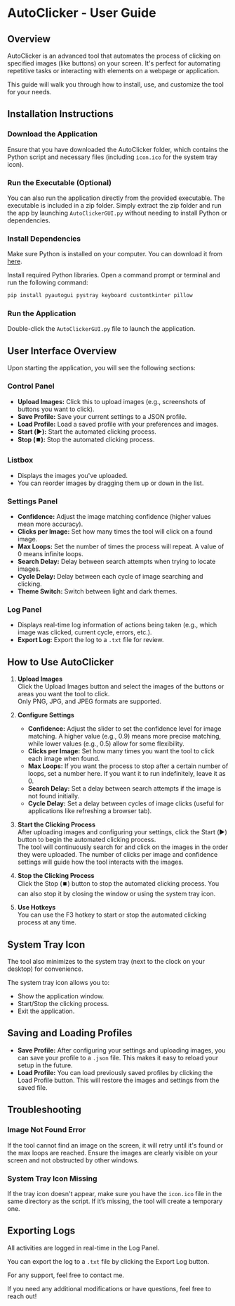 # AutoClicker - User Guide

## Overview
AutoClicker is an advanced tool that automates the process of clicking on specified images (like buttons) on your screen. It's perfect for automating repetitive tasks or interacting with elements on a webpage or application.

This guide will walk you through how to install, use, and customize the tool for your needs.

## Installation Instructions

### Download the Application
Ensure that you have downloaded the AutoClicker folder, which contains the Python script and necessary files (including `icon.ico` for the system tray icon).

### Run the Executable (Optional)
You can also run the application directly from the provided executable. The executable is included in a zip folder. Simply extract the zip folder and run the app by launching `AutoClickerGUI.py` without needing to install Python or dependencies.

### Install Dependencies
Make sure Python is installed on your computer. You can download it from [here](https://www.python.org/downloads/).

Install required Python libraries. Open a command prompt or terminal and run the following command:

```bash
pip install pyautogui pystray keyboard customtkinter pillow
```

### Run the Application
Double-click the `AutoClickerGUI.py` file to launch the application.

## User Interface Overview
Upon starting the application, you will see the following sections:

### Control Panel
- **Upload Images:** Click this to upload images (e.g., screenshots of buttons you want to click).
- **Save Profile:** Save your current settings to a JSON profile.
- **Load Profile:** Load a saved profile with your preferences and images.
- **Start (▶️):** Start the automated clicking process.
- **Stop (⏹️):** Stop the automated clicking process.

### Listbox
- Displays the images you've uploaded.
- You can reorder images by dragging them up or down in the list.

### Settings Panel
- **Confidence:** Adjust the image matching confidence (higher values mean more accuracy).
- **Clicks per Image:** Set how many times the tool will click on a found image.
- **Max Loops:** Set the number of times the process will repeat. A value of 0 means infinite loops.
- **Search Delay:** Delay between search attempts when trying to locate images.
- **Cycle Delay:** Delay between each cycle of image searching and clicking.
- **Theme Switch:** Switch between light and dark themes.

### Log Panel
- Displays real-time log information of actions being taken (e.g., which image was clicked, current cycle, errors, etc.).
- **Export Log:** Export the log to a `.txt` file for review.

## How to Use AutoClicker

1. **Upload Images**  
   Click the Upload Images button and select the images of the buttons or areas you want the tool to click.  
   Only PNG, JPG, and JPEG formats are supported.

2. **Configure Settings**  
   - **Confidence:** Adjust the slider to set the confidence level for image matching. A higher value (e.g., 0.9) means more precise matching, while lower values (e.g., 0.5) allow for some flexibility.  
   - **Clicks per Image:** Set how many times you want the tool to click each image when found.  
   - **Max Loops:** If you want the process to stop after a certain number of loops, set a number here. If you want it to run indefinitely, leave it as 0.  
   - **Search Delay:** Set a delay between search attempts if the image is not found initially.  
   - **Cycle Delay:** Set a delay between cycles of image clicks (useful for applications like refreshing a browser tab).

3. **Start the Clicking Process**  
   After uploading images and configuring your settings, click the Start (▶️) button to begin the automated clicking process.  
   The tool will continuously search for and click on the images in the order they were uploaded. The number of clicks per image and confidence settings will guide how the tool interacts with the images.

4. **Stop the Clicking Process**  
   Click the Stop (⏹️) button to stop the automated clicking process. You can also stop it by closing the window or using the system tray icon.

5. **Use Hotkeys**  
   You can use the F3 hotkey to start or stop the automated clicking process at any time.

## System Tray Icon
The tool also minimizes to the system tray (next to the clock on your desktop) for convenience.

The system tray icon allows you to:
- Show the application window.
- Start/Stop the clicking process.
- Exit the application.

## Saving and Loading Profiles
- **Save Profile:** After configuring your settings and uploading images, you can save your profile to a `.json` file. This makes it easy to reload your setup in the future.
- **Load Profile:** You can load previously saved profiles by clicking the Load Profile button. This will restore the images and settings from the saved file.

## Troubleshooting

### Image Not Found Error
If the tool cannot find an image on the screen, it will retry until it's found or the max loops are reached. Ensure the images are clearly visible on your screen and not obstructed by other windows.

### System Tray Icon Missing
If the tray icon doesn't appear, make sure you have the `icon.ico` file in the same directory as the script. If it’s missing, the tool will create a temporary one.

## Exporting Logs
All activities are logged in real-time in the Log Panel.

You can export the log to a `.txt` file by clicking the Export Log button.

For any support, feel free to contact me.

If you need any additional modifications or have questions, feel free to reach out!
